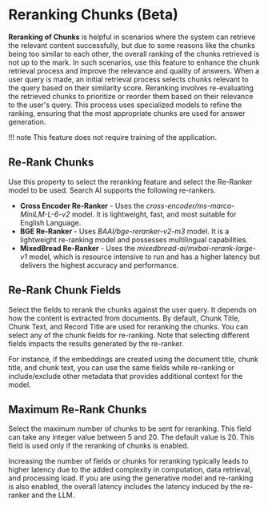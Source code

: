 # Reranking Chunks (Beta)

**Reranking of Chunks** is helpful in scenarios where the system can retrieve the relevant content successfully, but due to some reasons like the chunks being too similar to each other, the overall ranking of the chunks retrieved is not up to the mark. In such scenarios, use this feature to enhance the chunk retrieval process and improve the relevance and quality of answers. When a user query is made, an initial retrieval process selects chunks relevant to the query based on their similarity score. Reranking involves re-evaluating the retrieved chunks to prioritize or reorder them based on their relevance to the user's query. This process uses specialized models to refine the ranking, ensuring that the most appropriate chunks are used for answer generation.

!!! note
    This feature does not require training of the application. 

## Re-Rank Chunks

Use this property to select the reranking feature and select the Re-Ranker model to be used. Search AI supports the following re-rankers. 

* **Cross Encoder Re-Ranker** - Uses the _cross-encoder/ms-marco-MiniLM-L-6-v2_ model. It is lightweight, fast, and most suitable for English Language.
* **BGE Re-Ranker** - Uses _BAAI/bge-reranker-v2-m3_ model. It is a lightweight re-ranking model and possesses multilingual capabilities. 
* **MixedBread Re-Ranker** - Uses the _mixedbread-ai/mxbai-rerank-large-v1_ model, which is resource intensive to run and has a higher latency but delivers the highest accuracy and performance.

## Re-Rank Chunk Fields

Select the fields to rerank the chunks against the user query. It depends on how the content is extracted from documents. By default, Chunk Title, Chunk Text, and Record Title are used for reranking the chunks.  You can select any of the chunk fields for re-ranking. Note that selecting different fields impacts the results generated by the re-ranker.

For instance, if the embeddings are created using the document title, chunk title, and chunk text, you can use the same fields while re-ranking or include/exclude other metadata that provides additional context for the model. 

## Maximum Re-Rank Chunks

Select the maximum number of chunks to be sent for reranking. This field can take any integer value between 5 and 20. The default value is 20. This field is used only if the reranking of chunks is enabled.

Increasing the number of fields or chunks for reranking typically leads to higher latency due to the added complexity in computation, data retrieval, and processing load. If you are using the generative model and re-ranking is also enabled, the overall latency includes the latency induced by the re-ranker and the LLM.